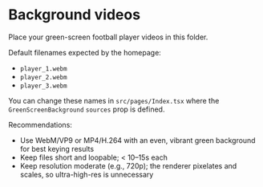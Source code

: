 # Background videos

Place your green-screen football player videos in this folder.

Default filenames expected by the homepage:

- `player_1.webm`
- `player_2.webm`
- `player_3.webm`

You can change these names in `src/pages/Index.tsx` where the `GreenScreenBackground` `sources` prop is defined.

Recommendations:

- Use WebM/VP9 or MP4/H.264 with an even, vibrant green background for best keying results
- Keep files short and loopable; < 10–15s each
- Keep resolution moderate (e.g., 720p); the renderer pixelates and scales, so ultra-high-res is unnecessary

